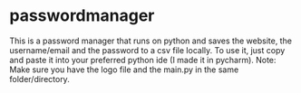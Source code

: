 # passwordmanager
This is a password manager that runs on python and saves the website, the username/email and the password to a csv file locally.
To use it, just copy and paste it into your preferred python ide (I made it in pycharm).
Note: Make sure you have the logo file and the main.py in the same folder/directory.
